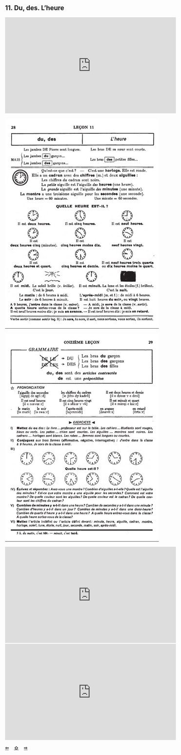 ## 11. Du, des. L’heure

<iframe width="560" height="315" src="https://www.youtube.com/embed/UkGBz5sN4pM" frameborder="0" allow="accelerometer; autoplay; encrypted-media; gyroscope; picture-in-picture" allowfullscreen></iframe>

![11A](img/11A.JPG)

![11B](img/11B.JPG)

<iframe width="560" height="315" src="https://www.youtube.com/embed/pvfPWbogCfg" frameborder="0" allow="accelerometer; autoplay; encrypted-media; gyroscope; picture-in-picture" allowfullscreen></iframe>

<iframe width="560" height="315" src="https://www.youtube.com/embed/yHwjbXHI-_c" frameborder="0" allow="accelerometer; autoplay; encrypted-media; gyroscope; picture-in-picture" allowfullscreen></iframe>

<p style='font-weight:bolder'>
  <a href='10.html' title='Önceki sayfa'>⇦</a>&emsp;
  <a href='..' title='Ana sayfa'>⇧</a>&emsp;
  <a href='12.html' title='Sonraki sayfa'>⇨</a>
</p>